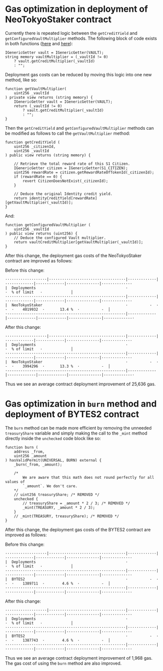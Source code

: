# Gas optimization in deployment of NeoTokyoStaker contract

Currently there is repeated logic between the `getCreditYield` and `getConfiguredVaultMultiplier` methods.  The following block of code exists in both functions ([here](https://github.com/code-423n4/2023-03-neotokyo/blob/main/contracts/staking/NeoTokyoStaker.sol#L638) and [here](https://github.com/code-423n4/2023-03-neotokyo/blob/main/contracts/staking/NeoTokyoStaker.sol#L664)):

```
IGenericGetter vault = IGenericGetter(VAULT);
string memory vaultMultiplier = (_vaultId != 0)
	? vault.getCreditMultiplier(_vaultId)
	: "";
```

Deployment gas costs can be reduced by moving this logic into one new method, like so:

```
function getVaultMultiplier(
	uint256 _vaultId
) private view returns (string memory) {
	IGenericGetter vault = IGenericGetter(VAULT);
	return (_vaultId != 0)
		? vault.getCreditMultiplier(_vaultId)
		: "";
}
```

Then the `getCreditYield` and `getConfiguredVaultMultiplier` methods can be modified as follows to call the `getVaultMultiplier` method:

```
function getCreditYield (
	uint256 _citizenId,
	uint256 _vaultId
) public view returns (string memory) {

	// Retrieve the total reward rate of this S1 Citizen.
	IGenericGetter citizen = IGenericGetter(S1_CITIZEN);
	uint256 rewardRate = citizen.getRewardRateOfTokenId(_citizenId);
	if (rewardRate == 0) {
		revert CitizenDoesNotExist(_citizenId);
	}
	
	// Deduce the original Identity credit yield.
	return identityCreditYield[rewardRate][getVaultMultiplier(_vaultId)];
}
```

And:

```
function getConfiguredVaultMultiplier (
	uint256 _vaultId
) public view returns (uint256) {		
	// Deduce the configured Vault multiplier.
	return vaultCreditMultiplier[getVaultMultiplier(_vaultId)];
}
```

After this change, the deployment gas costs of the NeoTokyoStaker contract are improved as follows:

Before this change:
```
···················|···································|·············|·············|·············|···············|··············
|  Deployments                                         ·                                         ·  % of limit   ·             │
·······················································|·············|·············|·············|···············|··············
|  NeoTokyoStaker                                      ·          -  ·          -  ·    4019932  ·       13.4 %  ·          -  │
·------------------------------------------------------|-------------|-------------|-------------|---------------|-------------·
```

After this change:

```
···················|···································|·············|·············|·············|···············|··············
|  Deployments                                         ·                                         ·  % of limit   ·             │
·······················································|·············|·············|·············|···············|··············
|  NeoTokyoStaker                                      ·          -  ·          -  ·    3994296  ·       13.3 %  ·          -  │
·------------------------------------------------------|-------------|-------------|-------------|---------------|-------------·
```

Thus we see an average contract deployment improvement of 25,636 gas.

# Gas optimization in `burn` method and deployment of BYTES2 contract

The `burn` method can be made more efficient by removing the unneeded `treasuryShare` variable and simply making the call to the `_mint` method directly inside the `unchecked` code block like so:

```
function burn (
	address _from,
	uint256 _amount
) hasValidPermit(UNIVERSAL, BURN) external {
	_burn(_from, _amount);

	/*
		We are aware that this math does not round perfectly for all values of
		`_amount`. We don't care.
	*/
	// uint256 treasuryShare; /* REMOVED */
	unchecked {
		// treasuryShare = _amount * 2 / 3; /* REMOVED */
		_mint(TREASURY, _amount * 2 / 3);
	}
	// _mint(TREASURY, treasuryShare); /* REMOVED */
}
```

After this change, the deployment gas costs of the BYTES2 contract are improved as follows:

Before this change:
```
···················|···································|·············|·············|·············|···············|··············
|  Deployments                                         ·                                         ·  % of limit   ·             │
·······················································|·············|·············|·············|···············|··············
|  BYTES2                                              ·          -  ·          -  ·    1389711  ·        4.6 %  ·          -  │
·······················································|·············|·············|·············|···············|··············
```

After this change:
```
···················|···································|·············|·············|·············|···············|··············
|  Deployments                                         ·                                         ·  % of limit   ·             │
·······················································|·············|·············|·············|···············|··············
|  BYTES2                                              ·          -  ·          -  ·    1387743  ·        4.6 %  ·          -  │
·······················································|·············|·············|·············|···············|··············
```

Thus we see an average contract deployment improvement of 1,968 gas. The gas cost of using the `burn` method are also improved.